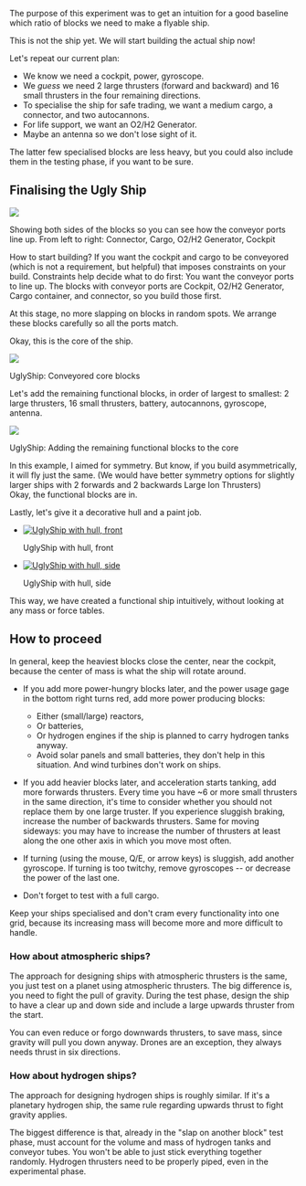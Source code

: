 The purpose of this experiment was to get an intuition for a good baseline which ratio of blocks we need to make a flyable ship.

This is not the ship yet. We will start building the actual ship now!

Let's repeat our current plan:

*   We know we need a cockpit, power, gyroscope.
*   We _guess_ we need 2 large thrusters (forward and backward) and 16 small thrusters in the four remaining directions.
*   To specialise the ship for safe trading, we want a medium cargo, a connector, and two autocannons.
*   For life support, we want an O2/H2 Generator.
*   Maybe an antenna so we don't lose sight of it.

The latter few specialised blocks are less heavy, but you could also include them in the testing phase, if you want to be sure.

## Finalising the Ugly Ship

[![](https://spaceengineers.wiki.gg/images/thumb/4/40/Core-ship-exploded-view.png/320px-Core-ship-exploded-view.png?c86168)](https://spaceengineers.wiki.gg/wiki/File:Core-ship-exploded-view.png)

Showing both sides of the blocks so you can see how the conveyor ports line up. From left to right: Connector, Cargo, O2/H2 Generator, Cockpit

How to start building? If you want the cockpit and cargo to be conveyored (which is not a requirement, but helpful) that imposes constraints on your build. Constraints help decide what to do first: You want the conveyor ports to line up. The blocks with conveyor ports are Cockpit, O2/H2 Generator, Cargo container, and connector, so you build those first.

At this stage, no more slapping on blocks in random spots. We arrange these blocks carefully so all the ports match.

Okay, this is the core of the ship.

[![](https://spaceengineers.wiki.gg/images/thumb/4/48/Core-ship.png/320px-Core-ship.png?29ac9a)](https://spaceengineers.wiki.gg/wiki/File:Core-ship.png)

UglyShip: Conveyored core blocks

Let's add the remaining functional blocks, in order of largest to smallest: 2 large thrusters, 16 small thrusters, battery, autocannons, gyroscope, antenna.

[![](https://spaceengineers.wiki.gg/images/thumb/8/8d/Core-ship-plus-equipment.png/320px-Core-ship-plus-equipment.png?896487)](https://spaceengineers.wiki.gg/wiki/File:Core-ship-plus-equipment.png)

UglyShip: Adding the remaining functional blocks to the core

In this example, I aimed for symmetry. But know, if you build asymmetrically, it will fly just the same. (We would have better symmetry options for slightly larger ships with 2 forwards and 2 backwards Large Ion Thrusters)  
Okay, the functional blocks are in.

Lastly, let's give it a decorative hull and a paint job.

*   [![UglyShip with hull, front](https://spaceengineers.wiki.gg/images/thumb/3/35/Ugly-ship-with-hull-front.png/120px-Ugly-ship-with-hull-front.png?3535f7)](https://spaceengineers.wiki.gg/wiki/File:Ugly-ship-with-hull-front.png "UglyShip with hull, front")
    
    UglyShip with hull, front
    
*   [![UglyShip with hull, side](https://spaceengineers.wiki.gg/images/thumb/2/29/Ugly-ship-with-hull-side.png/120px-Ugly-ship-with-hull-side.png?a400be)](https://spaceengineers.wiki.gg/wiki/File:Ugly-ship-with-hull-side.png "UglyShip with hull, side")
    
    UglyShip with hull, side
    

This way, we have created a functional ship intuitively, without looking at any mass or force tables.

## How to proceed

In general, keep the heaviest blocks close the center, near the cockpit, because the center of mass is what the ship will rotate around.

*   If you add more power-hungry blocks later, and the power usage gage in the bottom right turns red, add more power producing blocks:
    *   Either (small/large) reactors,
    *   Or batteries,
    *   Or hydrogen engines if the ship is planned to carry hydrogen tanks anyway.
    *   Avoid solar panels and small batteries, they don't help in this situation. And wind turbines don't work on ships.

*   If you add heavier blocks later, and acceleration starts tanking, add more forwards thrusters. Every time you have ~6 or more small thrusters in the same direction, it's time to consider whether you should not replace them by one large truster. If you experience sluggish braking, increase the number of backwards thrusters. Same for moving sideways: you may have to increase the number of thrusters at least along the one other axis in which you move most often.

*   If turning (using the mouse, Q/E, or arrow keys) is sluggish, add another gyroscope. If turning is too twitchy, remove gyroscopes -- or decrease the power of the last one.

*   Don't forget to test with a full cargo.

Keep your ships specialised and don't cram every functionality into one grid, because its increasing mass will become more and more difficult to handle.

### How about atmospheric ships?

The approach for designing ships with atmospheric thrusters is the same, you just test on a planet using atmospheric thrusters. The big difference is, you need to fight the pull of gravity. During the test phase, design the ship to have a clear up and down side and include a large upwards thruster from the start.

You can even reduce or forgo downwards thrusters, to save mass, since gravity will pull you down anyway. Drones are an exception, they always needs thrust in six directions.

### How about hydrogen ships?

The approach for designing hydrogen ships is roughly similar. If it's a planetary hydrogen ship, the same rule regarding upwards thrust to fight gravity applies.

The biggest difference is that, already in the "slap on another block" test phase, must account for the volume and mass of hydrogen tanks and conveyor tubes. You won't be able to just stick everything together randomly. Hydrogen thrusters need to be properly piped, even in the experimental phase.